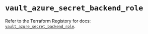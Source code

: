 # `vault_azure_secret_backend_role`

Refer to the Terraform Registory for docs: [`vault_azure_secret_backend_role`](https://www.terraform.io/docs/providers/vault/r/azure_secret_backend_role).
